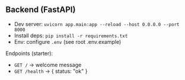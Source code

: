 ## Backend (FastAPI)

- Dev server: `uvicorn app.main:app --reload --host 0.0.0.0 --port 8000`
- Install deps: `pip install -r requirements.txt`
- Env: configure `.env` (see root .env.example)

Endpoints (starter):
- `GET /` → welcome message
- `GET /health` → { status: "ok" }

